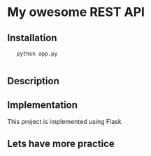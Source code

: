 # My owesome REST API
## Installation

```pip install Flask
   python app.py
   
```
## Description 


## Implementation

This project is implemented using Flask 

## Lets have more practice

